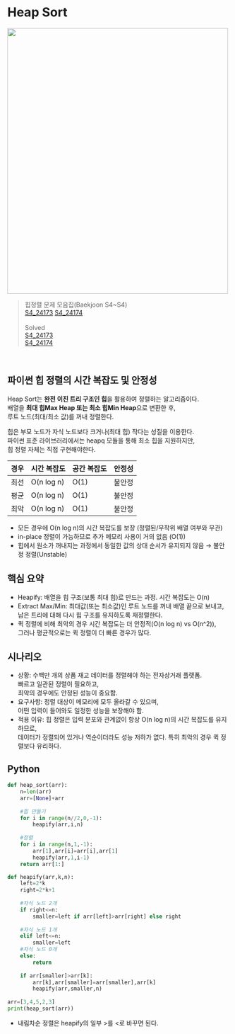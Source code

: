 # Heap Sort
<img src="https://github.com/user-attachments/assets/80368541-8024-4727-96fd-0bc1d9e537d1" width="500" height="600"/> <br>

>힙정렬 문제 모음집(Baekjoon S4~S4) <br>
[S4_24173](https://www.acmicpc.net/problem/24173) [S4_24174](https://www.acmicpc.net/problem/24174)
<br><br>
>Solved <br>
[S4_24173](https://github.com/sungw00ng/solved/blob/main/%EB%B0%B1%EC%A4%80/S4_24173.md)<br>
[S4_24174](https://github.com/sungw00ng/solved/blob/main/%EB%B0%B1%EC%A4%80/S4_24174.md)<br>
<br>

## 파이썬 힙 정렬의 시간 복잡도 및 안정성
Heap Sort는 **완전 이진 트리 구조인 힙**을 활용하여 정렬하는 알고리즘이다.<br>
배열을 **최대 힙Max Heap 또는 최소 힙Min Heap**으로 변환한 후, <br>
루트 노드(최대/최소 값)를 꺼내 정렬한다. <br>

힙은 부모 노드가 자식 노드보다 크거나(최대 힙) 작다는 성질을 이용한다. <br>
파이썬 표준 라이브러리에서는 heapq 모듈을 통해 최소 힙을 지원하지만, <br>
힙 정렬 자체는 직접 구현해야한다.

| 경우 | 시간 복잡도     | 공간 복잡도 | 안정성 |
| -- | ---------- | ------ | --- |
| 최선 | O(n log n) | O(1)   | 불안정 |
| 평균 | O(n log n) | O(1)   | 불안정 |
| 최악 | O(n log n) | O(1)   | 불안정 |

- 모든 경우에 O(n log n)의 시간 복잡도를 보장 (정렬된/무작위 배열 여부와 무관)
- in-place 정렬이 가능하므로 추가 메모리 사용이 거의 없음 (O(1))
- 힙에서 원소가 꺼내지는 과정에서 동일한 값의 상대 순서가 유지되지 않음 → 불안정 정렬(Unstable)

## 핵심 요약
- Heapify: 배열을 힙 구조(보통 최대 힙)로 만드는 과정. 시간 복잡도는 O(n)<br>
- Extract Max/Min: 최대값(또는 최소값)인 루트 노드를 꺼내 배열 끝으로 보내고, <br>
남은 트리에 대해 다시 힙 구조를 유지하도록 재정렬한다.<br>
- 퀵 정렬에 비해 최악의 경우 시간 복잡도는 더 안정적(O(n log n) vs O(n^2)), <br>
그러나 평균적으로는 퀵 정렬이 더 빠른 경우가 많다.

## 시나리오
- 상황: 수백만 개의 상품 재고 데이터를 정렬해야 하는 전자상거래 플랫폼. <br>
빠르고 일관된 정렬이 필요하고, <br>
최악의 경우에도 안정된 성능이 중요함.<br>
- 요구사항: 정렬 대상이 메모리에 모두 올라갈 수 있으며, <br>
어떤 입력이 들어와도 일정한 성능을 보장해야 함.
- 적용 이유: 힙 정렬은 입력 분포와 관계없이 항상 O(n log n)의 시간 복잡도를 유지하므로, <br>
데이터가 정렬되어 있거나 역순이더라도 성능 저하가 없다. 특히 최악의 경우 퀵 정렬보다 유리하다.

## Python
```python
def heap_sort(arr):
    n=len(arr)
    arr=[None]+arr
    
    #힙 만들기
    for i in range(n//2,0,-1):
        heapify(arr,i,n)
        
    #정렬
    for i in range(n,1,-1):
        arr[1],arr[i]=arr[i],arr[1]
        heapify(arr,1,i-1)
    return arr[1:]

def heapify(arr,k,n):
    left=2*k
    right=2*k+1
    
    #자식 노드 2개
    if right<=n:
        smaller=left if arr[left]>arr[right] else right
        
    #자식 노드 1개
    elif left<=n:
        smaller=left
    #자식 노드 0개
    else:
        return
    
    if arr[smaller]>arr[k]:
        arr[k],arr[smaller]=arr[smaller],arr[k]
        heapify(arr,smaller,n)
        
arr=[3,4,5,2,3]
print(heap_sort(arr))
```
- 내림차순 정렬은 heapify의 일부 >를 <로 바꾸면 된다.


